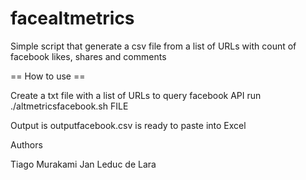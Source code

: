facealtmetrics
==============

Simple script that generate a csv file from a list of URLs with count of facebook likes, shares and comments 

==  How to use ==

Create a txt file with a list of URLs to query facebook API
run ./altmetricsfacebook.sh FILE

Output is outputfacebook.csv is ready to paste into Excel

Authors

Tiago Murakami
Jan Leduc de Lara


